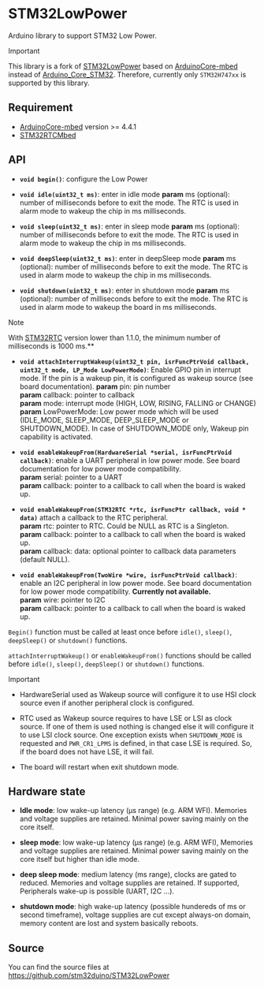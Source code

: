 # STM32LowPower
Arduino library to support STM32 Low Power.

> [!IMPORTANT]
> This library is a fork of [STM32LowPower](https://github.com/stm32duino/STM32LowPower) based on [ArduinoCore-mbed](https://github.com/arduino/ArduinoCore-mbed) instead of [Arduino_Core_STM32](https://github.com/stm32duino/Arduino_Core_STM32). Therefore, currently only `STM32H747xx` is supported by this library.

## Requirement
* [ArduinoCore-mbed](https://github.com/arduino/ArduinoCore-mbed) version >= 4.4.1
* [STM32RTCMbed](https://github.com/hideakitai/STM32RTCMbed)

## API

* **`void begin()`**: configure the Low Power

* **`void idle(uint32_t ms)`**: enter in idle mode
**param** ms (optional): number of milliseconds before to exit the mode. The RTC is used in alarm mode to wakeup the chip in ms milliseconds.

* **`void sleep(uint32_t ms)`**: enter in sleep mode
**param** ms (optional): number of milliseconds before to exit the mode. The RTC is used in alarm mode to wakeup the chip in ms milliseconds.

* **`void deepSleep(uint32_t ms)`**: enter in deepSleep mode
**param** ms (optional): number of milliseconds before to exit the mode. The RTC is used in alarm mode to wakeup the chip in ms milliseconds.

* **`void shutdown(uint32_t ms)`**: enter in shutdown mode
**param** ms (optional): number of milliseconds before to exit the mode. The RTC is used in alarm mode to wakeup the board in ms milliseconds.

> [!Note]
> With [STM32RTC](https://github.com/stm32duino/STM32RTC) version lower than 1.1.0, the minimum number of milliseconds is 1000 ms.**

* **`void attachInterruptWakeup(uint32_t pin, isrFuncPtrVoid callback, uint32_t mode, LP_Mode LowPowerMode)`**: Enable GPIO pin in interrupt mode. If the pin is a wakeup pin, it is configured as wakeup source (see board documentation).
**param** pin: pin number  
**param** callback: pointer to callback  
**param** mode: interrupt mode (HIGH, LOW, RISING, FALLING or CHANGE)
**param** LowPowerMode: Low power mode which will be used (IDLE_MODE, SLEEP_MODE, DEEP_SLEEP_MODE or SHUTDOWN_MODE). In case of SHUTDOWN_MODE only, Wakeup pin capability is activated.

* **`void enableWakeupFrom(HardwareSerial *serial, isrFuncPtrVoid callback)`**: enable a UART peripheral in low power mode. See board documentation for low power mode compatibility.  
**param** serial: pointer to a UART  
**param** callback: pointer to a callback to call when the board is waked up.  

* **`void enableWakeupFrom(STM32RTC *rtc, isrFuncPtr callback, void * data)`**
attach a callback to the RTC peripheral.  
**param** rtc: pointer to RTC. Could be NULL as RTC is a Singleton.  
**param** callback: pointer to a callback to call when the board is waked up.  
**param** callback: data: optional pointer to callback data parameters (default NULL).  

* **`void enableWakeupFrom(TwoWire *wire, isrFuncPtrVoid callback)`**:
enable an I2C peripheral in low power mode. See board documentation for low power mode compatibility. **Currently not available.**  
**param** wire: pointer to I2C  
**param** callback: pointer to a callback to call when the board is waked up.  


`Begin()` function must be called at least once before `idle()`, `sleep()`, `deepSleep()` or `shutdown()` functions.  

`attachInterruptWakeup()` or `enableWakeupFrom()` functions should be called before `idle()`, `sleep()`, `deepSleep()` or `shutdown()` functions.  

> [!Important]
> * HardwareSerial used as Wakeup source will configure it to use HSI clock source even if another peripheral clock is configured.
>
> * RTC used as Wakeup source requires to have LSE or LSI as clock source. If one of them is used nothing is changed else it will configure it to use LSI clock source. One exception exists when `SHUTDOWN_MODE` is requested and `PWR_CR1_LPMS` is defined, in that case LSE is required. So, if the board does not have LSE, it will fail.
>
> * The board will restart when exit shutdown mode.

## Hardware state

* **Idle mode**: low wake-up latency (µs range) (e.g. ARM WFI). Memories and
voltage supplies are retained. Minimal power saving mainly on the core itself.

* **sleep mode**: low wake-up latency (µs range) (e.g. ARM WFI), Memories and
voltage supplies are retained. Minimal power saving mainly on the core itself but
higher than idle mode.

* **deep sleep mode**: medium latency (ms range), clocks are gated to reduced. Memories
and voltage supplies are retained. If supported, Peripherals wake-up is possible (UART, I2C ...).

* **shutdown mode**: high wake-up latency (possible hundereds of ms or second
timeframe), voltage supplies are cut except always-on domain, memory content
are lost and system basically reboots.

## Source

You can find the source files at  
https://github.com/stm32duino/STM32LowPower
